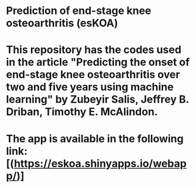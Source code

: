 # Prediction of end-stage knee osteoarthritis (esKOA)
# This repository has the codes used in the article "Predicting the onset of end-stage knee osteoarthritis over two and five years using machine learning" by Zubeyir Salis, Jeffrey B. Driban, Timothy E. McAlindon.
#
# The app is available in the following link: [(https://eskoa.shinyapps.io/webapp/)]
